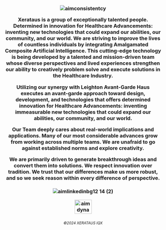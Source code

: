  
  <h3 align="middle">

![aimconsistentcy](https://user-images.githubusercontent.com/118361152/220471412-2b85871a-95df-4165-8b5e-dfb3e01c4e6a.gif)

Xerataus is a group of exceptionally talented people. Determined in innovation for Healthcare Advancements: inventing new technologies that could expand our abilities, our community, and our world. We are striving to improve the lives of countless individuals by integrating Amalgamated Composite Artificial Intelligence.  This cutting-edge technology is being developed by a talented and mission-driven team whose diverse perspectives and lived experiences strengthen our ability to creatively problem solve and execute solutions in the Healthcare Industry.

 Utilizing our synergy with Leighton Avant-Garde Haus executes an avant-garde approach toward design, development, and technologies that offers determined innovation for Healthcare Advancements: inventing immeasurable new technologies that could expand our abilities, our community, and our world. 


Our Team deeply cares about real-world implications and applications. Many of our most considerable advances grow from working across multiple teams. We are unafraid to go against established norms and explore creativity.


We are primarily driven to generate breakthrough ideas and convert them into solutions. We respect innovation over tradition. We trust that our differences make us more robust, and so we seek reason within every difference of perspective.

  <h3 align="middle">


  
 <h3 align="middle">
 
   ![aimlinkedinbg12 14 (2)](https://user-images.githubusercontent.com/118361152/220470352-fba3c960-5a6a-4da9-824d-990eabe02228.png)

  <a href="https://linkedin.com/company/xerataus/" target="blank"><img align="center" src="https://raw.githubusercontent.com/rahuldkjain/github-profile-readme-generator/master/src/images/icons/Social/linked-in-alt.svg" alt="aimdynamix" height="45" width="55" /></a>
   <h3 align="middle">

   
  <h6 align="middle">


<sub>©2024 XERATAUS IQX</sub>

